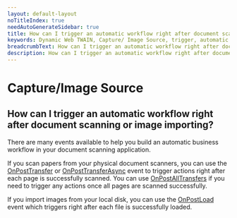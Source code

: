 ```yaml
---
layout: default-layout
noTitleIndex: true
needAutoGenerateSidebar: true
title: How can I trigger an automatic workflow right after document scanning or image importing?
keywords: Dynamic Web TWAIN, Capture/ Image Source, trigger, automatic workflow
breadcrumbText: How can I trigger an automatic workflow right after document scanning or image importing?
description: How can I trigger an automatic workflow right after document scanning or image importing?
---
```


# Capture/Image Source

## How can I trigger an automatic workflow right after document scanning or image importing?

There are many events available to help you build an automatic business workflow in your document scanning application.

If you scan papers from your physical document scanners, you can use the <a href="https://www.dynamsoft.com/web-twain/docs-archive/v17.2.1/info/api/WebTwain_Acquire.html#onposttransfer" target="_blank">OnPostTransfer</a> or <a href="https://www.dynamsoft.com/web-twain/docs-archive/v17.2.1/info/api/WebTwain_Acquire.html#onposttransferasync" target="_blank">OnPostTransferAsync</a> event to trigger actions right after each page is successfully scanned. You can use <a href="https://www.dynamsoft.com/web-twain/docs-archive/v17.2.1/info/api/WebTwain_Acquire.html?ver=17.2.1#onpostalltransfers" target="_blank">OnPostAllTransfers</a> if you need to trigger any actions once all pages are scanned successfully.

If you import images from your local disk, you can use the <a href="https://www.dynamsoft.com/web-twain/docs-archive/v17.2.1/info/api/WebTwain_IO.html#onpostload" target="_blank">OnPostLoad</a> event which triggers right after each file is successfully loaded.
